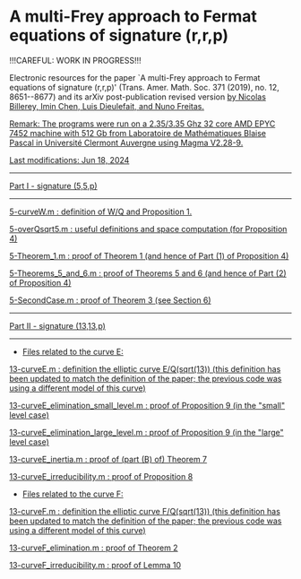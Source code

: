 # A multi-Frey approach to Fermat equations of signature (r,r,p)

!!!CAREFUL: WORK IN PROGRESS!!!

Electronic resources for the paper `A multi-Frey approach to Fermat equations of signature (r,r,p)' (Trans. Amer. Math. Soc. 371 (2019), no. 12, 8651--8677) and its arXiv post-publication revised version <a href="https://arxiv.org/abs/1703.06530"> by Nicolas Billerey, Imin Chen, Luis Dieulefait, and Nuno Freitas.

Remark: The programs were run on a 2.35/3.35 Ghz 32 core AMD EPYC 7452 machine with 512 Gb from Laboratoire de Mathématiques Blaise Pascal in Université Clermont Auvergne using Magma V2.28-9.

Last modifications: Jun 18, 2024

********************************
Part I - signature (5,5,p)
********************************

5-curveW.m : definition of W/Q and Proposition 1.

5-overQsqrt5.m : useful definitions and space computation (for Proposition 4)

5-Theorem_1.m : proof of Theorem 1 (and hence of Part (1) of Proposition 4)

5-Theorems_5_and_6.m : proof of Theorems 5 and 6 (and hence of Part (2) of Proposition 4)

5-SecondCase.m : proof of Theorem 3 (see Section 6)


********************************
Part II - signature (13,13,p)
********************************

* Files related to the curve E:

13-curveE.m : definition the elliptic curve E/Q(sqrt(13)) (this definition has been updated to match the definition of the paper; the previous code was using a different model of this curve)

13-curveE_elimination_small_level.m : proof of Proposition 9 (in the "small" level case)

13-curveE_elimination_large_level.m : proof of Proposition 9 (in the "large" level case)

13-curveE_inertia.m : proof of (part (B) of) Theorem 7

13-curveE_irreducibility.m : proof of Proposition 8

* Files related to the curve F:

13-curveF.m : definition the elliptic curve F/Q(sqrt(13)) (this definition has been updated to match the definition of the paper; the previous code was using a different model of this curve)

13-curveF_elimination.m : proof of Theorem 2

13-curveF_irreducibility.m : proof of Lemma 10


